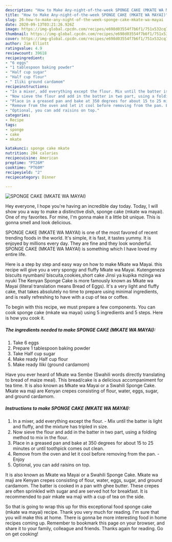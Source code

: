 ```yaml
---
description: "How to Make Any-night-of-the-week SPONGE CAKE (MKATE WA MAYAI)"
title: "How to Make Any-night-of-the-week SPONGE CAKE (MKATE WA MAYAI)"
slug: 26-how-to-make-any-night-of-the-week-sponge-cake-mkate-wa-mayai
date: 2020-09-13T03:21:26.926Z
image: https://img-global.cpcdn.com/recipes/e698d03554f7b6f1/751x532cq70/sponge-cake-mkate-wa-mayai-recipe-main-photo.jpg
thumbnail: https://img-global.cpcdn.com/recipes/e698d03554f7b6f1/751x532cq70/sponge-cake-mkate-wa-mayai-recipe-main-photo.jpg
cover: https://img-global.cpcdn.com/recipes/e698d03554f7b6f1/751x532cq70/sponge-cake-mkate-wa-mayai-recipe-main-photo.jpg
author: Jim Elliott
ratingvalue: 4.9
reviewcount: 39618
recipeingredient:
- "6 eggs"
- "1 tablespoon baking powder"
- "Half cup sugar"
- "Half cup flour"
- " Iliki ground cardamom"
recipeinstructions:
- "In a mixer, add everything except the flour. Mix until the batter is light and fluffy, and the mixture has tripled in size."
- "Now sieve the flour and add in the batter in two part, using a folding method to mix in the flour."
- "Place in a greased pan and bake at 350 degrees for about 15 to 25 minutes or until toothpick comes out clean."
- "Remove from the oven and let it cool before removing from the pan. Enjoy"
- "Optional, you can add raisins on top."
categories:
- Recipe
tags:
- sponge
- cake
- mkate

katakunci: sponge cake mkate 
nutrition: 204 calories
recipecuisine: American
preptime: "PT26M"
cooktime: "PT60M"
recipeyield: "2"
recipecategory: Dinner

---
```



![SPONGE CAKE (MKATE WA MAYAI)](https://img-global.cpcdn.com/recipes/e698d03554f7b6f1/751x532cq70/sponge-cake-mkate-wa-mayai-recipe-main-photo.jpg)

Hey everyone, I hope you're having an incredible day today. Today, I will show you a way to make a distinctive dish, sponge cake (mkate wa mayai). One of my favorites. For mine, I'm gonna make it a little bit unique. This is gonna smell and look delicious.

SPONGE CAKE (MKATE WA MAYAI) is one of the most favored of recent trending foods in the world. It's simple, it is fast, it tastes yummy. It is enjoyed by millions every day. They are fine and they look wonderful. SPONGE CAKE (MKATE WA MAYAI) is something which I have loved my entire life.

Here is a step by step and easy way on how to make Mkate wa Mayai. this recipe will give you a very spongy and fluffy Mkate wa Mayai. Kutengeneza biscuits nyumbani/ biscuita,cookies,short cake Jinsi ya kupika mzinga wa nyuki The Kenyan Sponge Cake is more famously known as Mkate wa Mayai (literal translation means Bread of Eggs). It&#39;s a very light and fluffy cake, that takes absolutely no time to prepare using minimal ingredients, and is really refreshing to have with a cup of tea or coffee.


To begin with this recipe, we must prepare a few components. You can cook sponge cake (mkate wa mayai) using 5 ingredients and 5 steps. Here is how you cook it.

<!--inarticleads1-->

##### The ingredients needed to make SPONGE CAKE (MKATE WA MAYAI):

1. Take 6 eggs
1. Prepare 1 tablespoon baking powder
1. Take Half cup sugar
1. Make ready Half cup flour
1. Make ready  Iliki (ground cardamom)


Have you ever heard of Mkate wa Sembe (Swahili words directly translating to bread of maize meal). This bread/cake is a delicious accompaniment for tea time. It is also known as Mkate wa Mayai or a Swahili Sponge Cake. Mkate wa maji are Kenyan crepes consisting of flour, water, eggs, sugar, and ground cardamom. 

<!--inarticleads2-->

##### Instructions to make SPONGE CAKE (MKATE WA MAYAI):

1. In a mixer, add everything except the flour. - Mix until the batter is light and fluffy, and the mixture has tripled in size.
1. Now sieve the flour and add in the batter in two part, using a folding method to mix in the flour.
1. Place in a greased pan and bake at 350 degrees for about 15 to 25 minutes or until toothpick comes out clean.
1. Remove from the oven and let it cool before removing from the pan. - Enjoy
1. Optional, you can add raisins on top.


It is also known as Mkate wa Mayai or a Swahili Sponge Cake. Mkate wa maji are Kenyan crepes consisting of flour, water, eggs, sugar, and ground cardamom. The batter is cooked in a pan with ghee butter. These crepes are often sprinkled with sugar and are served hot for breakfast. It is recommended to pair mkate wa maji with a cup of tea on the side. 

So that is going to wrap this up for this exceptional food sponge cake (mkate wa mayai) recipe. Thank you very much for reading. I'm sure that you will make this at home. There is gonna be more interesting food in home recipes coming up. Remember to bookmark this page on your browser, and share it to your family, colleague and friends. Thanks again for reading. Go on get cooking!
